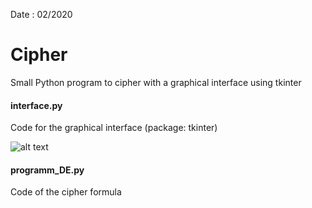 Date : 02/2020

# Cipher
Small Python program to cipher with a graphical interface using tkinter

#### interface.py
Code for the graphical interface (package: tkinter)

![alt text](https://i.imgur.com/sa6EaKS.png)

#### programm_DE.py
Code of the cipher formula
